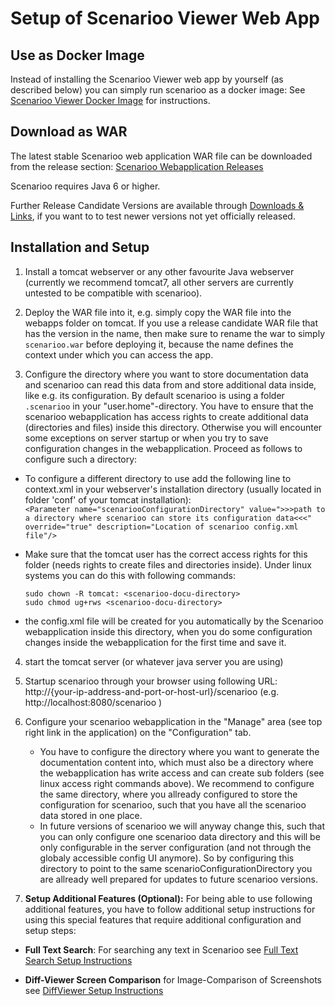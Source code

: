 # Setup of Scenarioo Viewer Web App

## Use as Docker Image

Instead of installing the Scenarioo Viewer web app by yourself (as described below) you can simply run scenarioo as a docker image: See [Scenarioo Viewer Docker Image](Scenarioo-Viewer-Docker-Image.md) for instructions.

## Download as WAR

The latest stable Scenarioo web application WAR file can be downloaded from the release section:
[Scenarioo Webapplication Releases](https://github.com/scenarioo/scenarioo/releases)

Scenarioo requires Java 6 or higher.

Further Release Candidate Versions are available through [Downloads & Links](downloads-and-links.md), if you want to to test newer versions not yet officially released.

## Installation and Setup

1. Install a tomcat webserver or any other favourite Java webserver (currently we recommend tomcat7, all other servers are currently untested to be compatible with scenarioo).

2. Deploy the WAR file into it, e.g. simply copy the WAR file into the webapps folder on tomcat. If you use a release candidate WAR file that has the version in the name, then make sure to rename the war to simply `scenarioo.war` before deploying it, because the name defines the context under which you can access the app.

3. Configure the directory where you want to store documentation data and scenarioo can read this data from and store additional data inside, like e.g. its configuration. By default scenarioo is using a folder `.scenarioo` in your "user.home"-directory. You have to ensure that the scenarioo webapplication has access rights to create additional data (directories and files) inside this directory. Otherwise you will encounter some exceptions on server startup or when you try to save configuration changes in the webapplication. Proceed as follows to configure such a directory:
  * To configure a different directory to use add the following line to context.xml in your webserver's installation directory (usually located in folder 'conf' of your tomcat installation):  
`<Parameter name="scenariooConfigurationDirectory" value=">>>path to a directory where scenarioo can store its configuration data<<<" override="true" description="Location of scenarioo config.xml file"/>`
  * Make sure that the tomcat user has the correct access rights for this folder (needs rights to create files and directories inside). Under linux systems you can do this with following commands:

     ```
     sudo chown -R tomcat: <scenarioo-docu-directory>
     sudo chmod ug+rws <scenarioo-docu-directory> 
     ```

  * the config.xml file will be created for you automatically by the Scenarioo webapplication inside this directory, when you do some configuration changes inside the webapplication for the first time and save it.

4. start the tomcat server (or whatever java server you are using)

5. Startup scenarioo through your browser using following URL: http://{your-ip-address-and-port-or-host-url}/scenarioo (e.g. http://localhost:8080/scenarioo )

6. Configure your scenarioo webapplication in the "Manage" area (see top right link in the application) on the "Configuration" tab. 

    * You have to configure the directory where you want to generate the documentation content into, which must also be a directory where the webapplication has write access and can create sub folders (see linux access right commands above). We recommend to configure the same directory, where you allready configured to store the configuration for scenarioo, such that you have all the scenarioo data stored in one place. 
    * In future versions of scenarioo we will anyway change this, such that you can only configure one scenarioo data directory and this will be only configurable in the server configuration (and not through the globaly accessible config UI anymore). So by configuring this directory to point to the same scenarioConfigurationDirectory you are allready well prepared for updates to future scenarioo versions.
    
7. **Setup Additional Features (Optional):** For being able to use following additional features, you have to follow additional setup instructions for using this special features that require additional configuration and setup steps:

* **Full Text Search**: For searching any text in Scenarioo see [Full Text Search Setup Instructions](../features/full-text-search/setup.md)

* **Diff-Viewer Screen Comparison** for Image-Comparison of Screenshots see [DiffViewer Setup Instructions](../features/diff-viewer/setup.md)

